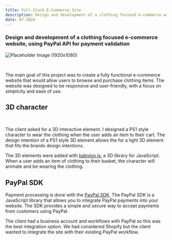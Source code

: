 ```yaml
---
title: Full-Stack E-Commerce Site
description: Design and development of a clothing focused e-commerce website, using PayPal API for payment validation.
date: 07-2024
---
```


### Design and development of a clothing focused e-commerce website, using PayPal API for payment validation

![Placeholder Image (1920x1080)](/images/dont-drink-the-water/homepage.png)

<br/>

The main goal of this project was to create a fully functional e-commerce website that would allow users to browse and purchase clothing items. The website was designed to be responsive and user-friendly, with a focus on simplicity and ease of use.

## 3D character

<!-- ![Character gif](https://placehold.co/512x512)
![Character gif](https://placehold.co/512x512) -->

<br/>

The client asked for a 3D interactive element. I designed a PS1 style character to wear the clothing when the user adds an item to their cart. The design intention of a PS1 style 3D element allows the for a light 3D element that fits the brands design intentions.

The 3D elements were added with <a href="https://www.babylonjs.com/" target="_blank">babylon.js</a>, a 3D library for JavaScript. When a user adds an item of clothing to their basket, the character will animate and be wearing the clothing.

## PayPal SDK

Payment processing is done with the <a href="https://developer.paypal.com/sdk/js/" target="_blank">PayPal SDK</a>. The PayPal SDK is a JavaScript library that allows you to integrate PayPal payments into your website. The SDK provides a simple and secure way to accept payments from customers using PayPal.

The client had a business account and workflows with PayPal so this was the best integration option. We had considered Shopify but the client wanted to integrate the site with their existing PayPal workflow.
